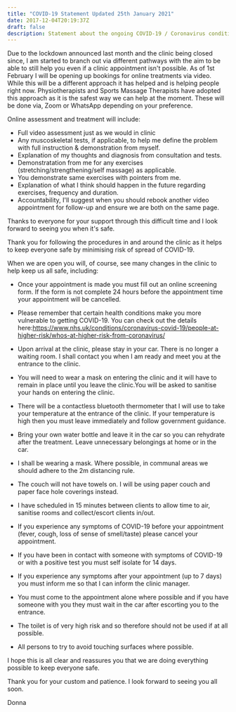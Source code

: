 ```yaml
---
title: "COVID-19 Statement Updated 25th January 2021"
date: 2017-12-04T20:19:37Z
draft: false
description: Statement about the ongoing COVID-19 / Coronavirus condition
---
```


Due to the lockdown announced last month and the clinic being closed since, I am started to branch out via different pathways with the aim to be able to still help you even if a clinic appointment isn't possible. As of 1st February I will be opening up bookings for online treatments via video. While this will be a different approach it has helped and is helping people right now. Physiotherapists and Sports Massage Therapists have adopted this approach as it is the safest way we can help at the moment. These will be done via, Zoom or WhatsApp depending on your preference.

Online assessment and treatment will include:
* Full video assessment just as we would in clinic 
* Any muscoskeletal tests, if applicable, to help me define the problem with full instruction & demonstration from myself.
* Explanation of my thoughts and diagnosis from consultation and tests.
* Demonstratation from me for any exercises (stretching/strengthening/self massage) as applicable.
* You demonstrate same exercises with pointers from me.
* Explanation of what I think should happen in the future regarding exercises, frequency and duration.
* Accountability, I'll suggest when you should rebook another video appointment for follow-up and ensure we are both on the same page.

Thanks to everyone for your support through this difficult time and I look forward to seeing you when it's safe.

Thank you for following the procedures in and around the clinic as it helps to keep everyone safe by minimising risk of spread of COVID-19. 

When we are open you will, of course, see many changes in the clinic to help keep us all safe, including:

* Once your appointment is made you must fill out an online screening form. If the form is not complete 24 hours before the appointment time your appointment will be cancelled. 

* Please remember that certain health conditions make you more vulnerable to getting COVID-19. You can check out the details here:https://www.nhs.uk/conditions/coronavirus-covid-19/people-at-higher-risk/whos-at-higher-risk-from-coronavirus/

* Upon arrival at the clinic, please stay in your car. There is no longer a waiting room. I shall contact you when I am ready and meet you at the entrance to the clinic.

* You will need to wear a mask on entering the clinic and it will have to remain in place until you leave the clinic.You will be asked to sanitise your hands on entering the clinic.

* There will be a contactless bluetooth thermometer that I will use to take your temperature at the entrance of the clinic. If your temperature is high then you must leave immediately and follow government guidance.

* Bring your own water bottle and leave it in the car so you can rehydrate after the treatment. Leave unnecessary belongings at home or in the car.

* I shall be wearing a mask. Where possible, in communal areas we should adhere to the 2m distancing rule.

* The couch will not have towels on. I will be using paper couch and paper face hole coverings instead.

* I have scheduled in 15 minutes between clients to allow time to air, sanitise rooms and collect/escort clients in/out.

* If you experience any symptoms of COVID-19 before your appointment (fever, cough, loss of sense of smell/taste) please cancel your appointment. 

* If you have been in contact with someone with symptoms of COVID-19 or with a positive test you must self isolate for 14 days.

* If you experience any symptoms after your appointment (up to 7 days) you must inform me so that I can inform the clinic manager. 

* You must come to the appointment alone where possible and if you have someone with you they must wait in the car after escorting you to the entrance.

* The toilet is of very high risk and so therefore should not be used if at all possible.

* All persons to try to avoid touching surfaces where possible. 

I hope this is all clear and reassures you that we are doing everything possible to keep everyone safe. 

Thank you for your custom and patience. I look forward to seeing you all soon.

Donna
